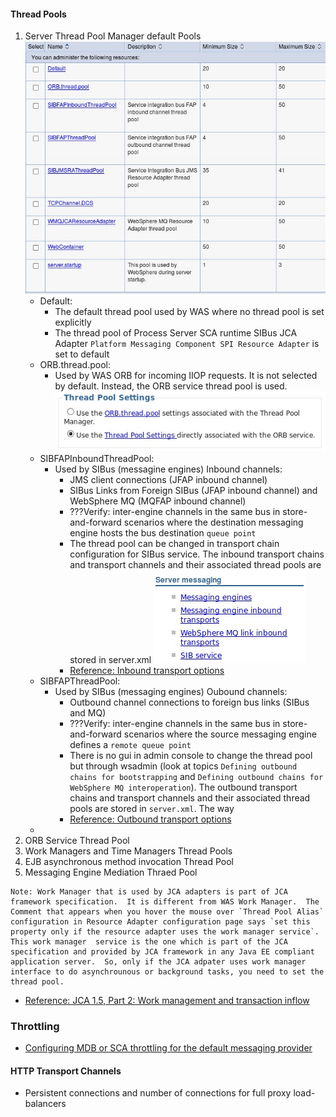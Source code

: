#### Thread Pools
1. Server Thread Pool Manager default Pools
	![WAS Thread Pools](images/WASThreadPools.jpg)
	* Default: 
		* The default thread pool used by WAS where no thread pool is set explicitly
		* The thread pool of Process Server SCA runtime SIBus JCA Adapter `Platform Messaging Component SPI Resource Adapter` is set to default
	* ORB.thread.pool:
		* Used by WAS ORB for incoming IIOP requests.  It is not selected by default.  Instead, the ORB service thread pool is used.
		![ORB Tread Pool Settings](images/ORBThreadPoolSettings.jpg)
    * SIBFAPInboundThreadPool:
    	*  Used by SIBus (messagine engines) Inbound channels:
    		*  JMS client connections (JFAP inbound channel)
    		*  SIBus Links from Foreign SIBus (JFAP inbound channel) and WebSphere MQ (MQFAP inbound channel)
    		*  ???Verify: inter-engine channels in the same bus in store-and-forward scenarios where the destination messaging engine hosts the bus destination `queue point`
    		*  The thread pool can be changed in transport chain configuration for SIBus service.  The inbound transport chains and transport channels and their associated thread pools are stored in server.xml
    		![SIBus Inbound Transport Chains](images/SIBusInboundTransports.jpg)
    		*  [Reference: Inbound transport options](http://www-01.ibm.com/support/knowledgecenter/SSAW57_8.5.5/com.ibm.websphere.nd.multiplatform.doc/ae/cjk1000_.html?lang=en)
    * SIBFAPThreadPool:
    	* Used by SIBus (messaging engines) Oubound channels:
    		* Outbound channel connections to foreign bus links (SIBus and MQ)
    		* ???Verify: inter-engine channels in the same bus in store-and-forward scenarios where the source messaging engine defines a `remote queue point`
    		* There is no gui in admin console to change the thread pool but through wsadmin (look at topics `Defining outbound chains for bootstrapping` and `Defining outbound chains for WebSphere MQ interoperation`).  The outbound transport chains and transport channels and their associated thread pools are stored in `server.xml`.  The way 
    		* [Reference: Outbound transport options](http://www-01.ibm.com/support/knowledgecenter/SSAW57_8.5.5/com.ibm.websphere.nd.multiplatform.doc/ae/cjk2000_.html?lang=en)
    *  
2. ORB Service Thread Pool
2. Work Managers and Time Managers Thread Pools
3. EJB asynchronous method invocation Thread Pool
4. Messaging Engine Mediation Thraed Pool

```
Note: Work Manager that is used by JCA adapters is part of JCA framework specification.  It is different from WAS Work Manager.  The Comment that appears when you hover the mouse over `Thread Pool Alias` configuration in Resource Adapter configuration page says `set this property only if the resource adapter uses the work manager service`.  This work manager  service is the one which is part of the JCA specification and provided by JCA framework in any Java EE compliant application server.  So, only if the JCA adpater uses work manager interface to do asynchrounous or background tasks, you need to set the thread pool.
```
* [Reference: JCA 1.5, Part 2: Work management and transaction inflow](http://www.ibm.com/developerworks/java/library/j-jca2/index.html)

### Throttling
* [Configuring MDB or SCA throttling for the default messaging provider](http://www-01.ibm.com/support/knowledgecenter/SSAW57_8.5.5/com.ibm.websphere.nd.multiplatform.doc/ae/tjn0027_.html?lang=en)

#### HTTP Transport Channels
* Persistent connections and number of connections for full proxy load-balancers